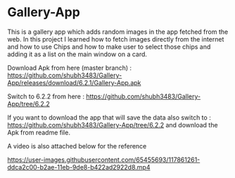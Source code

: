 # Gallery-App
This is a gallery app which adds random images in the app fetched from the web. In this project I learned how to fetch images directly from the internet and how to use Chips and how to make user to select those chips and adding it as a list on the main window on a card.

Download Apk from here (master branch) : https://github.com/shubh3483/Gallery-App/releases/download/6.2.1/Gallery-App.apk

Switch to 6.2.2 from here : https://github.com/shubh3483/Gallery-App/tree/6.2.2

If you want to download the app that will save the data also switch to : https://github.com/shubh3483/Gallery-App/tree/6.2.2
and download the Apk from readme file.

A video is also attached below for the reference

https://user-images.githubusercontent.com/65455693/117861261-ddca2c00-b2ae-11eb-9de8-b422ad2922d8.mp4
